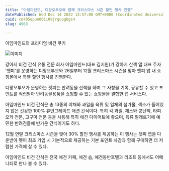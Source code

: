 ```yaml
---
title: "아임마인드, 디팡오투오와 함께 크리스마스 시즌 할인 행사 진행"
datePublished: Wed Dec 14 2022 13:57:00 GMT+0000 (Coordinated Universal Time)
cuid: cm705epun001i09jrgupgbgs4
slug: 4963

---
```



아임마인드의 프리미엄 비건 쿠키

![이미지](https://cdn.hashnode.com/res/hashnode/image/upload/v1739258169498/405febd8-305b-49ce-8d90-a84bd3cffbd8.jpeg)

강아지 비건 간식 유통 전문 회사 아임마인드(대표 김지원)가 강아지 산책 앱 대표 주자 '펫피'를 운영하는 디팡오투오와 26일부터 12월 크리스마스 시즌을 맞아 펫피 앱 내 쇼핑몰에서 특별 할인 행사를 진행한다.

디팡오투오가 운영하는 펫피는 반려동물 산책을 하며 그 사항을 기록, 공유할 수 있고 포인트를 적립받아 반려동물용품을 쇼핑할 수 있는 쇼핑몰을 결합한 앱 서비스다.

아임마인드 비건 간식은 총 13종의 야채와 과일을 육류 및 일체의 첨가물, 색소가 들어있지 않은 건강한 100% 휴먼그레이드 애견 간식이다. 특히 각 과일, 채소와 콩단백, 타피오카 전분, 고구마 전분 등을 사용해 특히 애견 다이어트에 좋으며, 육류 알레르기에 예민한 반려견들에 반가운 간식이기도 하다.

12월 연말 크리스마스 시즌을 맞아 30% 할인 행사를 제공하는 이 행사는 펫피 앱을 다운받아 펫피 최초 가입 시 기본적으로 제공하는 기본 포인트 차감과 함께 구매하면 더 저렴한 가격에 살 수 있다.

아임마인드 비건 간식은 전국 애견 카페, 애견 숍, 애견동반호텔과 리조트 등에서도 어메니티로 만나 볼 수 있다.